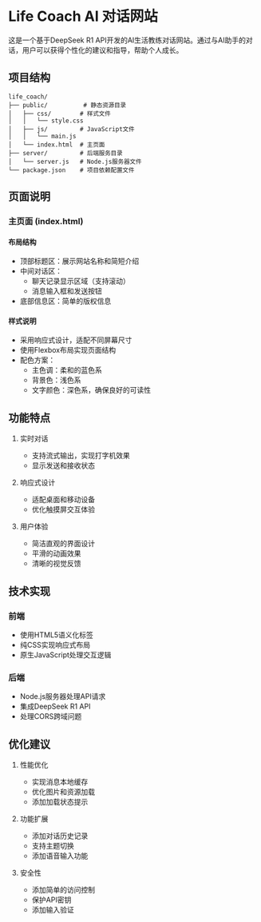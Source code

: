 # Life Coach AI 对话网站

这是一个基于DeepSeek R1 API开发的AI生活教练对话网站。通过与AI助手的对话，用户可以获得个性化的建议和指导，帮助个人成长。

## 项目结构

```
life_coach/
├── public/          # 静态资源目录
│   ├── css/        # 样式文件
│   │   └── style.css
│   ├── js/         # JavaScript文件
│   │   └── main.js
│   └── index.html  # 主页面
├── server/         # 后端服务目录
│   └── server.js   # Node.js服务器文件
└── package.json    # 项目依赖配置文件
```

## 页面说明

### 主页面 (index.html)

#### 布局结构
- 顶部标题区：展示网站名称和简短介绍
- 中间对话区：
  - 聊天记录显示区域（支持滚动）
  - 消息输入框和发送按钮
- 底部信息区：简单的版权信息

#### 样式说明
- 采用响应式设计，适配不同屏幕尺寸
- 使用Flexbox布局实现页面结构
- 配色方案：
  - 主色调：柔和的蓝色系
  - 背景色：浅色系
  - 文字颜色：深色系，确保良好的可读性

## 功能特点

1. 实时对话
   - 支持流式输出，实现打字机效果
   - 显示发送和接收状态

2. 响应式设计
   - 适配桌面和移动设备
   - 优化触摸屏交互体验

3. 用户体验
   - 简洁直观的界面设计
   - 平滑的动画效果
   - 清晰的视觉反馈

## 技术实现

### 前端
- 使用HTML5语义化标签
- 纯CSS实现响应式布局
- 原生JavaScript处理交互逻辑

### 后端
- Node.js服务器处理API请求
- 集成DeepSeek R1 API
- 处理CORS跨域问题

## 优化建议

1. 性能优化
   - 实现消息本地缓存
   - 优化图片和资源加载
   - 添加加载状态提示

2. 功能扩展
   - 添加对话历史记录
   - 支持主题切换
   - 添加语音输入功能

3. 安全性
   - 添加简单的访问控制
   - 保护API密钥
   - 添加输入验证